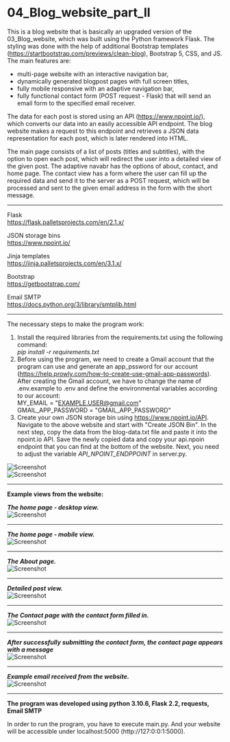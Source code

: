 # 04_Blog_website_part_II

This is a blog website that is basically an upgraded version of the 03_Blog_website, which was built using the Python framework Flask. The styling was done with the help of additional Bootstrap templates (https://startbootstrap.com/previews/clean-blog), Bootstrap 5, CSS, and JS. The main features are:</br>
- multi-page website with an interactive navigation bar,</br>
- dynamically generated blogpost pages with full screen titles,</br>
- fully mobile responsive with an adaptive navigation bar,</br>
- fully functional contact form (POST request - Flask) that will send an email form to the specified email receiver.</br>


The data for each post is stored using an API (https://www.npoint.io/), which converts our data into an easily accessible API endpoint. The blog website makes a request to this endpoint and retrieves a JSON data representation for each post, which is later rendered into HTML.


The main page consists of a list of posts (titles and subtitles), with the option to open each post, which will redirect the user into a detailed view of the given post.
The adaptive navabr has the options of about, contact, and home page. The contact view has a form where the user can fill up the required data and send it to the server as a POST request, which will be processed and sent to the given email address in the form with the short message.


---

Flask</br>
https://flask.palletsprojects.com/en/2.1.x/</br>


JSON storage bins </br>
https://www.npoint.io/ </br>


Jinja templates</br>
https://jinja.palletsprojects.com/en/3.1.x/</br>


Bootstrap </br>
https://getbootstrap.com/ </br>


Email SMTP </br>
https://docs.python.org/3/library/smtplib.html </br>


---

The necessary steps to make the program work:</br>
1. Install the required libraries from the requirements.txt using the following command: </br>
*pip install -r requirements.txt*</br>
2. Before using the program, we need to create a Gmail account that the program can use and generate an app_pssword for our account (https://help.prowly.com/how-to-create-use-gmail-app-passwords). After creating the Gmail account, we have to change the name of .env.example to .env and define the environmental variables according to our account:</br>
MY_EMAIL = "EXAMPLE.USER@gmail.com"</br>
GMAIL_APP_PASSWORD = "GMAIL_APP_PASSWORD"</br>
3. Create your own JSON storage bin using https://www.npoint.io/API.
Navigate to the above website and start with "Create JSON Bin". In the next step, copy the data from the blog-data.txt file and paste it into the npoint.io API.
Save the newly copied data and copy your api.npoin endpoint that you can find at the bottom of the website.
Next, you need to adjust the variable *API_NPOINT_ENDPPOINT* in server.py.


![Screenshot](docs/img/step_1.png)</br>
![Screenshot](docs/img/step_2.png)</br>


---

**Example views from the website:**</br>


***The home page - desktop view.***</br>
![Screenshot](docs/img/01-Home_page_desktop.png)</br>

---

***The home page - mobile view.***</br>
![Screenshot](docs/img/02-Home_page_mobile.png)</br>

---

***The About page.***</br>
![Screenshot](docs/img/03_about_view.png)</br>

---

***Detailed post view.***</br>
![Screenshot](docs/img/04_detailed_post_view.png)</br>

---

***The Contact page with the contact form filled in.***</br>
![Screenshot](docs/img/05_contact_view_and_filled_form.png)</br>

---

***After successfully submitting the contact form, the contact page appears with a message***</br>
![Screenshot](docs/img/06_contact_view_after_data_sent.png)</br>

---

***Example email received from the website.***</br>
![Screenshot](docs/img/07_email_recived.png)</br>


---

**The program was developed using python 3.10.6, Flask 2.2, requests, Email SMTP**


In order to run the program, you have to execute main.py.
And your website will be accessible under localhost:5000 (http://127:0:0:1:5000).
